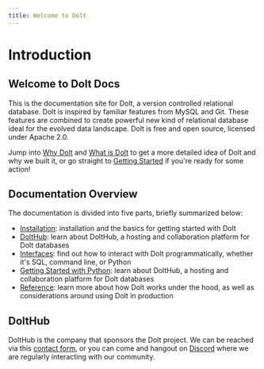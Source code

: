 ```yaml
---
title: Welcome to Dolt
---
```


# Introduction

## Welcome to Dolt Docs

This is the documentation site for Dolt, a version controlled relational database. Dolt is inspired by familiar features from MySQL and Git. These features are combined to create powerful new kind of relational database ideal for the evolved data landscape. Dolt is free and open source, licensed under Apache 2.0.

Jump into [Why Dolt](introduction/why-dolt/README.md) and [What is Dolt](introduction/what-is-dolt.md) to get a more detailed idea of Dolt and why we built it, or go straight to [Getting Started](getting-started/installation.md) if you're ready for some action!

## Documentation Overview

The documentation is divided into five parts, briefly summarized below:

* [Installation](getting-started/installation.md): installation and the basics for getting started with Dolt
* [DoltHub](dolthub/getting-started.md): learn about DoltHub, a hosting and collaboration platform for Dolt databases
* [Interfaces](interfaces/sql/): find out how to interact with Dolt programmatically, whether it's SQL, command line, or Python
* [Getting Started with Python](getting-started/doltpy.md): learn about DoltHub, a hosting and collaboration platform for Dolt databases
* [Reference](reference/architecture.md): learn more about how Dolt works under the hood, as well as considerations around using Dolt in production

## DoltHub

DoltHub is the company that sponsors the Dolt project. We can be reached via this [contact form](https://www.dolthub.com/contact), or you can come and hangout on [Discord](https://discord.com/invite/RFwfYpu) where we are regularly interacting with our community.

